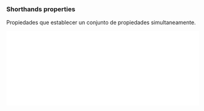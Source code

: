 ### Shorthands properties

Propiedades que establecer un conjunto de propiedades simultaneamente.

![](assets/shorthand2.png)